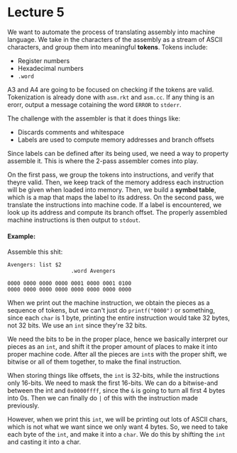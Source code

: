 # Lecture 5

We want to automate the process of translating assembly into machine language. We take in the characters of the assembly as a stream of ASCII characters, and group them into meaningful **tokens**. Tokens include:

* Register numbers
* Hexadecimal numbers
* `.word`

A3 and A4 are going to be focused on checking if the tokens are valid. Tokenization is already done with `asm.rkt` and `asm.cc`. If any thing is an erorr, output a message cotaining the word `ERROR` to `stderr`.

The challenge with the assembler is that it does things like:

* Discards comments and whitespace
* Labels are used to compute memory addresses and branch offsets

Since labels can be defined after its being used, we need a way to property assemble it. This is where the 2-pass assembler comes into play.

On the first pass, we group the tokens into instructions, and verify that theyre valid. Then, we keep track of the memory address each instruction will be given when loaded into memory. Then, we build a **symbol table**, which is a map that maps the label to its address. On the second pass, we translate the instructions into machine code. If a label is encountered, we look up its address and compute its branch offset. The properly assembled machine instructions is then output to `stdout`.

#### Example:

Assemble this shit:

```assembly
Avengers: list $2
					.word Avengers
					
0000 0000 0000 0000 0001 0000 0001 0100
0000 0000 0000 0000 0000 0000 0000 0000 
```

When we print out the machine instruction, we obtain the pieces as a sequence of tokens, but we can't just do `printf("0000")` or something, since each `char` is 1 byte, printing the entire instruction would take 32 bytes, not 32 bits. We use an `int` since they're 32 bits.

We need the bits to be in the proper place, hence we basically interpret our pieces as an `int`, and shift it the proper amount of places to make it into proper machine code. After all the pieces are `int`s with the proper shift, we bitwise or all of them together, to make the final instruction. 

When storing things like offsets, the `int` is 32-bits, while the instructions only 16-bits. We need to mask the first 16-bits. We can do a bitwise-and between the int and `0x0000ffff`, since the `&` is going to turn all first 4 bytes into 0s. Then we can finally do `|` of this with the instruction made previously.

However, when we print this `int`, we will be printing out lots of ASCII chars, which is not what we want since we only want 4 bytes. So, we need to take each byte of the `int`, and make it into a `char`. We do this by shifting the `int` and casting it into a char.